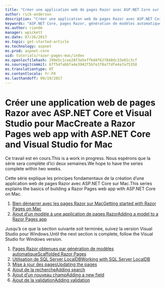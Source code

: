 ```yaml
---
title: "Créer une application web de pages Razor avec ASP.NET Core sur Mac"
author: rick-anderson
description: "Créer une application web de pages Razor avec ASP.NET Core et EF Core."
keywords: "ASP.NET Core, pages Razor, génération de modèles automatique, Entity Framework Core, EF, EF Core, base de données, mac, macOS, Visual Studio pour Mac"
ms.author: riande
manager: wpickett
ms.date: 07/26/2017
ms.topic: get-started-article
ms.technology: aspnet
ms.prod: aspnet-core
uid: tutorials/razor-pages-mac/index
ms.openlocfilehash: 299e5c1cee28f3e5effb48f627848dc33e01c3cf
ms.sourcegitcommit: 67f54fabbfa4e3942f5bfe1f8a7fdfe4a7a75358
ms.translationtype: HT
ms.contentlocale: fr-FR
ms.lasthandoff: 09/19/2017
---
```

# <a name="create-a-razor-pages-web-app-with-aspnet-core-and-visual-studio-for-mac"></a><span data-ttu-id="b6420-104">Créer une application web de pages Razor avec ASP.NET Core et Visual Studio pour Mac</span><span class="sxs-lookup"><span data-stu-id="b6420-104">Create a Razor Pages web app with ASP.NET Core and Visual Studio for Mac</span></span>

<span data-ttu-id="b6420-105">Ce travail est en cours.</span><span class="sxs-lookup"><span data-stu-id="b6420-105">This is a work in progress.</span></span> <span data-ttu-id="b6420-106">Nous espérons que la série sera complète d’ici deux semaines.</span><span class="sxs-lookup"><span data-stu-id="b6420-106">We hope to have the series complete within two weeks.</span></span>

<span data-ttu-id="b6420-107">Cette série explique les principes fondamentaux de la création d’une application web de pages Razor avec ASP.NET Core sur Mac.</span><span class="sxs-lookup"><span data-stu-id="b6420-107">This series explains the basics of building a Razor Pages web app with ASP.NET Core on Mac.</span></span>

1. [<span data-ttu-id="b6420-108">Bien démarrer avec les pages Razor sur Mac</span><span class="sxs-lookup"><span data-stu-id="b6420-108">Getting started with Razor Pages on Mac</span></span>](xref:tutorials/razor-pages-mac/razor-pages-start)
1. [<span data-ttu-id="b6420-109">Ajout d’un modèle à une application de pages Razor</span><span class="sxs-lookup"><span data-stu-id="b6420-109">Adding a model to a Razor Pages app</span></span>](xref:tutorials/razor-pages-mac/model)


<span data-ttu-id="b6420-110">Jusqu’à ce que la section suivante soit terminée, suivez la version Visual Studio pour Windows.</span><span class="sxs-lookup"><span data-stu-id="b6420-110">Until the next section is complete, follow the Visual Studio for Windows version.</span></span>

1. [<span data-ttu-id="b6420-111">Pages Razor obtenues par génération de modèles automatique</span><span class="sxs-lookup"><span data-stu-id="b6420-111">Scaffolded Razor Pages</span></span>](xref:tutorials/razor-pages/page)
1. [<span data-ttu-id="b6420-112">Utilisation de SQL Server LocalDB</span><span class="sxs-lookup"><span data-stu-id="b6420-112">Working with SQL Server LocalDB</span></span>](xref:tutorials/razor-pages/sql)
1. [<span data-ttu-id="b6420-113">Mise à jour des pages</span><span class="sxs-lookup"><span data-stu-id="b6420-113">Updating the pages</span></span>](xref:tutorials/razor-pages/da1)
1. [<span data-ttu-id="b6420-114">Ajout de la recherche</span><span class="sxs-lookup"><span data-stu-id="b6420-114">Adding search</span></span>](xref:tutorials/razor-pages/search)
1. [<span data-ttu-id="b6420-115">Ajout d’un nouveau champ</span><span class="sxs-lookup"><span data-stu-id="b6420-115">Adding a new field</span></span>](xref:tutorials/razor-pages/new-field)
1. [<span data-ttu-id="b6420-116">Ajout de la validation</span><span class="sxs-lookup"><span data-stu-id="b6420-116">Adding validation</span></span>](xref:tutorials/razor-pages/validation)